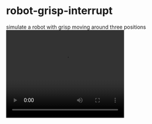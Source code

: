 # robot-grisp-interrupt
simulate a robot with grisp moving around three positions
<video width="320" height="240" controls>
  <source src="video.mov" type="video/mp4">
</video>
